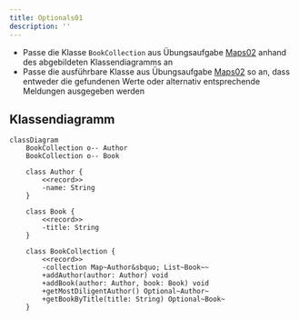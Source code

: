 ```yaml
---
title: Optionals01
description: ''
---
```


- Passe die Klasse `BookCollection` aus Übungsaufgabe [Maps02](../maps/maps02)
  anhand des abgebildeten Klassendiagramms an
- Passe die ausführbare Klasse aus Übungsaufgabe [Maps02](../maps/maps02) so an,
  dass entweder die gefundenen Werte oder alternativ entsprechende Meldungen
  ausgegeben werden

## Klassendiagramm

```mermaid
classDiagram
    BookCollection o-- Author
    BookCollection o-- Book

    class Author {
        <<record>>
        -name: String
    }

    class Book {
        <<record>>
        -title: String
    }

    class BookCollection {
        <<record>>
        -collection Map~Author&sbquo; List~Book~~
        +addAuthor(author: Author) void
        +addBook(author: Author, book: Book) void
        +getMostDiligentAuthor() Optional~Author~
        +getBookByTitle(title: String) Optional~Book~
    }
```
